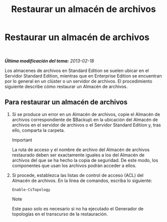 ﻿---
title: Restaurar un almacén de archivos
TOCTitle: Restaurar un almacén de archivos
ms:assetid: 89916fc6-31d3-4c7f-9eaf-c02584761ef4
ms:mtpsurl: https://technet.microsoft.com/es-es/library/Hh202180(v=OCS.15)
ms:contentKeyID: 52061667
ms.date: 01/07/2017
mtps_version: v=OCS.15
ms.translationtype: HT
---

# Restaurar un almacén de archivos

 

_**Última modificación del tema:** 2013-02-18_

Los almacenes de archivos en Standard Edition se suelen ubicar en el Servidor Standard Edition, mientras que en Enterprise Edition se encuentran por lo general en un clúster o un servidor de archivos. El procedimiento siguiente describe cómo restaurar un Almacén de archivos.

## Para restaurar un almacén de archivos

1.  Si se produce un error en un Almacén de archivos, copie el Almacén de archivos correspondiente de $Backup\\ en la ubicación del Almacén de archivos en el servidor de archivos o el Servidor Standard Edition y, tras ello, comparta la carpeta.
    
    > [!IMPORTANT]  
    > La ruta de acceso y el nombre de archivo del Almacén de archivos restaurado deben ser exactamente iguales a los del Almacén de archivos del que se ha hecho la copia de seguridad. De este modo, los componentes que usan los archivos podrán acceder a ellos.
    


2.  Si procede, establezca las listas de control de acceso (ACL) del Almacén de archivos. En la línea de comandos, escriba lo siguiente:
    
        Enable-CsTopology
    

    > [!NOTE]
    > Este paso solo es necesario si no ha ejecutado el Generador de topologías en el transcurso de la restauración.


